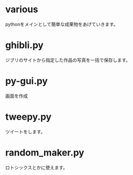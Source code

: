 # various
pythonをメインとして簡単な成果物をあげていきます。

# ghibli.py
ジブリのサイトから指定した作品の写真を一括で保存します。

# py-gui.py
画面を作成

# tweepy.py
ツイートをします。

# random_maker.py
ロトシックスとかに使えます。